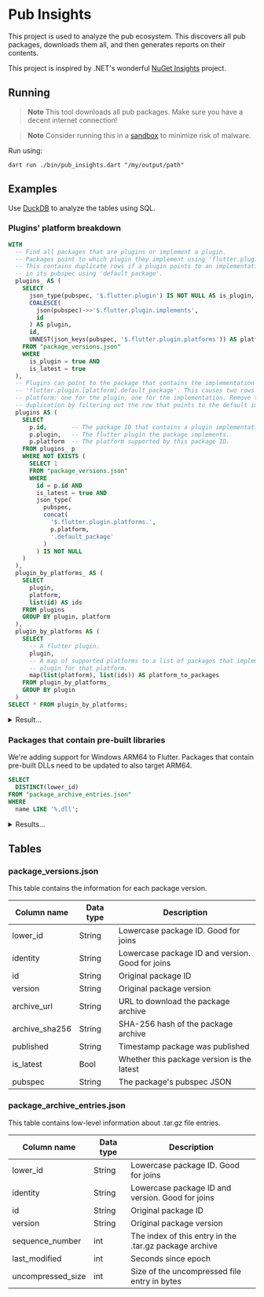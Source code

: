 # Pub Insights

This project is used to analyze the pub ecosystem. This discovers all
pub packages, downloads them all, and then generates reports on their contents.

This project is inspired by .NET's wonderful [NuGet Insights](https://github.com/NuGet/Insights) project.

## Running

> **Note**
> This tool downloads all pub packages. Make sure you have a decent internet
> connection!

> **Note**
> Consider running this in a [sandbox](https://learn.microsoft.com/windows/security/threat-protection/windows-sandbox/windows-sandbox-overview) to minimize risk of malware.

Run using:

```
dart run ./bin/pub_insights.dart "/my/output/path"
```

## Examples

Use [DuckDB](https://duckdb.org/) to analyze the tables using SQL.

### Plugins' platform breakdown

```sql
WITH
  -- Find all packages that are plugins or implement a plugin.
  -- Packages point to which plugin they implement using 'flutter.plugin.implements'.
  -- This contains duplicate rows if a plugin points to an implementation package
  -- in its pubspec using 'default_package'.
  plugins_ AS (
    SELECT
      json_type(pubspec, '$.flutter.plugin') IS NOT NULL AS is_plugin,
      COALESCE(
        json(pubspec)->>'$.flutter.plugin.implements',
        id
      ) AS plugin,
      id,
      UNNEST(json_keys(pubspec, '$.flutter.plugin.platforms')) AS platform
    FROM "package_versions.json"
    WHERE
      is_plugin = true AND
      is_latest = true
  ),
  -- Plugins can point to the package that contains the implementation using
  -- 'flutter.plugin.[platform].default_package'. This causes two rows per
  -- platform: one for the plugin, one for the implementation. Remove this
  -- duplication by filtering out the row that points to the default implementation.
  plugins AS (
    SELECT
      p.id,       -- The package ID that contains a plugin implementation.
      p.plugin,   -- The flutter plugin the package implements.
      p.platform  -- The platform supported by this package ID.
    FROM plugins_ p
    WHERE NOT EXISTS (
      SELECT 1
      FROM "package_versions.json"
      WHERE
        id = p.id AND
        is_latest = true AND
        json_type(
          pubspec,
          concat(
            '$.flutter.plugin.platforms.',
            p.platform,
            '.default_package'
          )
        ) IS NOT NULL
    )
  ),
  plugin_by_platforms_ AS (
    SELECT
      plugin,
      platform,
      list(id) AS ids
    FROM plugins
    GROUP BY plugin, platform
  ),
  plugin_by_platforms AS (
    SELECT
      -- A flutter plugin.
      plugin,
      -- A map of supported platforms to a list of packages that implement the
      -- plugin for that platform.
      map(list(platform), list(ids)) AS platform_to_packages
    FROM plugin_by_platforms_
    GROUP BY plugin
  )
SELECT * FROM plugin_by_platforms;
```

<details>
<summary>Result...</summary>

|                        plugin                         |                                                                                                                                         platform_to_packages                                                                                                                                          |
|-------------------------------------------------------|-------------------------------------------------------------------------------------------------------------------------------------------------------------------------------------------------------------------------------------------------------------------------------------------------------|
| addresspicker_packages                                | {android=[addresspicker_packages], ios=[addresspicker_packages]}                                                                                                                                                                                                                                      |
| adgydesdk                                             | {ios=[adgydesdk], android=[adgydesdk]}                                                                                                                                                                                                                                                                |
| adjust_custom_test_alone                              | {ios=[adjust_custom_test_alone], android=[adjust_custom_test_alone]}                                                                                                                                                                                                                                  |
| admob_flutter                                         | {android=[admob_flutter], ios=[admob_flutter]}                                                                                                                                                                                                                                                        |
| advance_pdf_viewer2                                   | {ios=[advance_pdf_viewer2], android=[advance_pdf_viewer2]}                                                                                                                                                                                                                                            |
| agora_rtc_ng                                          | {web=[agora_rtc_ng], android=[agora_rtc_ng], macos=[agora_rtc_ng], ios=[agora_rtc_ng], windows=[agora_rtc_ng]}                                                                                                                                                                                        |
| ai_umeng_push                                         | {android=[ai_umeng_push], ios=[ai_umeng_push]}                                                                                                                                                                                                                                                        |
| ali_auth_wbq                                          | {ios=[ali_auth_wbq], android=[ali_auth_wbq]}                                                                                                                                                                                                                                                          |

(7231 results)

</details>

### Packages that contain pre-built libraries

We're adding support for Windows ARM64 to Flutter. Packages that contain
pre-built DLLs need to be updated to also target ARM64.

```SQL
SELECT
  DISTINCT(lower_id)
FROM "package_archive_entries.json"
WHERE
  name LIKE '%.dll';
```

<details>
<summary>Results...</summary>

```
agent_dart
argox
argox_printer
atmos_database
auto_updater
biii_in_serial
clavie_test
cronet_flutter
dargon2
dark_matter
dart_discord_rpc
dart_randomx
dart_sunvox
dart_synthizer
dart_tinydtls_libs
dart_tolk
dartzmq
decentralized_internet
derry
desktop_webview_window
discord_rpc
driver_extensions
es_compression
etebase_flutter
fast_rsa
flutter_avif_windows
flutter_barcode_sdk
flutter_document_scan_sdk
flutter_js
flutter_media_info
flutter_media_metadata
flutter_ocr_sdk
flutter_olm
flutter_opencc_ffi_windows
flutter_plugin_stkouyu
flutter_sparkle
flutter_twain_scanner
flutter_webrtc
flutter_webrtc_haoxin
flutter_zwap_webrtc
foodb_objectbox_adapter
fts5_simple
geiger_localstorage
git2dart_binaries
glew
grpc_cronet
imgui_dart
isar_flutter_libs
kdbx
keri_windows
lexactivator
libusb_new
libusb
lychee_player
medea_jason
medea_flutter_webrtc
mg_msix
msix
n_triples_db
nacl_win
nftgen
nvda_controller_client
ogg_opus_player
openpgp
pdf_text_extraction
pdfium_bindings
profept_server
python_ffi_cpython
quds_db
quick_usb
record_windows
rps
smart_usb
smart_usb_android
sodium_libs
sqflite_common_ffi
sqlcipher_library_windows
sqlite_wrapper
squirrel
starflut
syncfusion_pdfviewer_windows
telegram_client_flutter
tencent_im_sdk_plugin_desktop
tencent_trtc_cloud
tencent_trtc_cloud_professional
test_gavinwjwang
universal_mqtt_client
upload_testing_flutter
vclibs
webview_universal
windows_ocr
windows_printing
winmd
x_media_info
yumeeting_webrtc
znn_sdk_dart
```

</details>

## Tables

### package_versions.json

This table contains the information for each package version.


Column name | Data type | Description
-- | -- | --
lower_id | String | Lowercase package ID. Good for joins
identity | String | Lowercase package ID and version. Good for joins
id | String | Original package ID
version | String | Original package version
archive_url | String | URL to download the package archive
archive_sha256 | String | SHA-256 hash of the package archive
published | String | Timestamp package was published
is_latest | Bool | Whether this package version is the latest
pubspec | String | The package's pubspec JSON

### package_archive_entries.json

This table contains low-level information about .tar.gz file entries.

Column name | Data type | Description
-- | -- | --
lower_id | String | Lowercase package ID. Good for joins
identity | String | Lowercase package ID and version. Good for joins
id | String | Original package ID
version | String | Original package version
sequence_number | int | The index of this entry in the .tar.gz package archive
last_modified | int | Seconds since epoch
uncompressed_size | int | Size of the uncompressed file entry in bytes